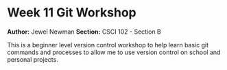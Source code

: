 # Week 11 Git Workshop
**Author:** Jewel Newman
**Section:** CSCI 102 - Section B

This is a beginner level version control workshop to help learn basic git commands and processes to allow me to use version control on school and personal projects.
